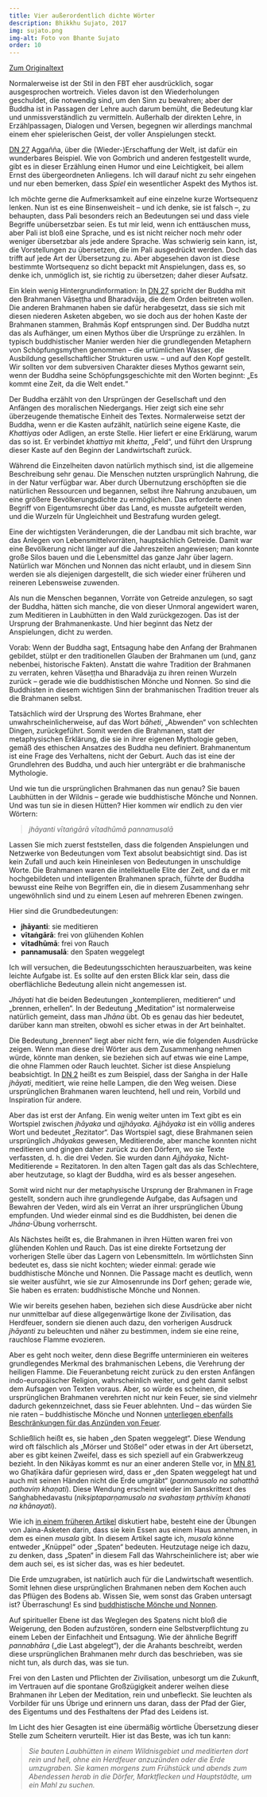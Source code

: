 ```yaml
---
title: Vier außerordentlich dichte Wörter
description: Bhikkhu Sujato, 2017
img: sujato.png
img-alt: Foto von Bhante Sujato
order: 10
---
```


[Zum Originaltext](https://discourse.suttacentral.net/t/an-extremely-dense-four-words/6049)

Normalerweise ist der Stil in den FBT eher ausdrücklich, sogar ausgesprochen wortreich. Vieles davon ist den Wiederholungen geschuldet, die notwendig sind, um den Sinn zu bewahren; aber der Buddha ist in Passagen der Lehre auch darum bemüht, die Bedeutung klar und unmissverständlich zu vermitteln. Außerhalb der direkten Lehre, in Erzählpassagen, Dialogen und Versen, begegnen wir allerdings manchmal einem eher spielerischen Geist, der voller Anspielungen steckt.

[DN 27](#/sutta/dn27/de/sabbamitta) Aggañña, über die (Wieder-)Erschaffung der Welt, ist dafür ein wunderbares Beispiel. Wie von Gombrich und anderen festgestellt wurde, gibt es in dieser Erzählung einen Humor und eine Leichtigkeit, bei allem Ernst des übergeordneten Anliegens. Ich will darauf nicht zu sehr eingehen und nur eben bemerken, dass *Spiel* ein wesentlicher Aspekt des Mythos ist.

Ich möchte gerne die Aufmerksamkeit auf eine einzelne kurze Wortsequenz lenken. Nun ist es eine Binsenweisheit – und ich denke, sie ist falsch –, zu behaupten, dass Pali besonders reich an Bedeutungen sei und dass viele Begriffe unübersetzbar seien. Es tut mir leid, wenn ich enttäuschen muss, aber Pali ist bloß eine Sprache, und es ist nicht reicher noch mehr oder weniger übersetzbar als jede andere Sprache. Was schwierig sein kann, ist, die Vorstellungen zu übersetzen, die im Pali ausgedrückt werden. Doch das trifft auf jede Art der Übersetzung zu. Aber abgesehen davon ist diese bestimmte Wortsequenz so dicht bepackt mit Anspielungen, dass es, so denke ich, unmöglich ist, sie richtig zu übersetzen; daher dieser Aufsatz.

Ein klein wenig Hintergrundinformation: In [DN 27](#/sutta/dn27/de/sabbamitta) spricht der Buddha mit den Brahmanen Vāseṭṭha und Bharadvāja, die dem Orden beitreten wollen. Die anderen Brahmanen haben sie dafür herabgesetzt, dass sie sich mit diesen niederen Asketen abgeben, wo sie doch aus der hohen Kaste der Brahmanen stammen, Brahmās Kopf entsprungen sind. Der Buddha nutzt das als Aufhänger, um einen Mythos über die Ursprünge zu erzählen. In typisch buddhistischer Manier werden hier die grundlegenden Metaphern von Schöpfungsmythen genommen – die urtümlichen Wasser, die Ausbildung gesellschaftlicher Strukturen usw. – und auf den Kopf gestellt. Wir sollten vor dem subversiven Charakter dieses Mythos gewarnt sein, wenn der Buddha seine Schöpfungsgeschichte mit den Worten beginnt: „Es kommt eine Zeit, da die Welt endet.“

Der Buddha erzählt von den Ursprüngen der Gesellschaft und den Anfängen des moralischen Niedergangs. Hier zeigt sich eine sehr überzeugende thematische Einheit des Textes. Normalerweise setzt der Buddha, wenn er die Kasten aufzählt, natürlich seine eigene Kaste, die *Khattiyas* oder Adligen, an erste Stelle. Hier liefert er eine Erklärung, warum das so ist. Er verbindet *khattiya* mit *khetta*, „Feld“, und führt den Ursprung dieser Kaste auf den Beginn der Landwirtschaft zurück.

Während die Einzelheiten davon natürlich mythisch sind, ist die allgemeine Beschreibung sehr genau. Die Menschen nutzten ursprünglich Nahrung, die in der Natur verfügbar war. Aber durch Übernutzung erschöpften sie die natürlichen Ressourcen und begannen, selbst ihre Nahrung anzubauen, um eine größere Bevölkerungsdichte zu ermöglichen. Das erforderte einen Begriff von Eigentumsrecht über das Land, es musste aufgeteilt werden, und die Wurzeln für Ungleichheit und Bestrafung wurden gelegt.

Eine der wichtigsten Veränderungen, die der Landbau mit sich brachte, war das Anlegen von Lebensmittelvorräten, hauptsächlich Getreide. Damit war eine Bevölkerung nicht länger auf die Jahreszeiten angewiesen; man konnte große Silos bauen und die Lebensmittel das ganze Jahr über lagern. Natürlich war Mönchen und Nonnen das nicht erlaubt, und in diesem Sinn werden sie als diejenigen dargestellt, die sich wieder einer früheren und reineren Lebensweise zuwenden.

Als nun die Menschen begannen, Vorräte von Getreide anzulegen, so sagt der Buddha, hätten sich manche, die von dieser Unmoral angewidert waren, zum Meditieren in Laubhütten in den Wald zurückgezogen. Das ist der Ursprung der Brahmanenkaste. Und hier beginnt das Netz der Anspielungen, dicht zu werden.

Vorab: Wenn der Buddha sagt, Entsagung habe den Anfang der Brahmanen gebildet, stülpt er den traditionellen Glauben der Brahmanen um (und, ganz nebenbei, historische Fakten). Anstatt die wahre Tradition der Brahmanen zu verraten, kehren Vāseṭṭha und Bharadvāja zu ihren reinen Wurzeln zurück – gerade wie die buddhistischen Mönche und Nonnen. So sind die Buddhisten in diesem wichtigen Sinn der brahmanischen Tradition treuer als die Brahmanen selbst.

Tatsächlich wird der Ursprung des Wortes Brahmane, eher unwahrscheinlicherweise, auf das Wort *bāheti*, „Abwenden“ von schlechten Dingen, zurückgeführt. Somit werden die Brahmanen, statt der metaphysischen Erklärung, die sie in ihrer eigenen Mythologie geben, gemäß des ethischen Ansatzes des Buddha neu definiert. Brahmanentum ist eine Frage des Verhaltens, nicht der Geburt. Auch das ist eine der Grundlehren des Buddha, und auch hier untergräbt er die brahmanische Mythologie.

Und wie tun die ursprünglichen Brahmanen das nun genau? Sie bauen Laubhütten in der Wildnis – gerade wie buddhistische Mönche und Nonnen. Und was tun sie in diesen Hütten? Hier kommen wir endlich zu den vier Wörtern:

> *jhāyanti vītaṅgārā vītadhūmā pannamusalā*

Lassen Sie mich zuerst feststellen, dass die folgenden Anspielungen und Netzwerke von Bedeutungen vom Text absolut beabsichtigt sind. Das ist kein Zufall und auch kein Hineinlesen von Bedeutungen in unschuldige Worte. Die Brahmanen waren die intellektuelle Elite der Zeit, und da er mit hochgebildeten und intelligenten Brahmanen sprach, führte der Buddha bewusst eine Reihe von Begriffen ein, die in diesem Zusammenhang sehr ungewöhnlich sind und zu einem Lesen auf mehreren Ebenen zwingen.

Hier sind die Grundbedeutungen:

* **jhāyanti**: sie meditieren
* **vītaṅgārā**: frei von glühenden Kohlen
* **vītadhūmā**: frei von Rauch
* **pannamusalā**: den Spaten weggelegt

Ich will versuchen, die Bedeutungsschichten herauszuarbeiten, was keine leichte Aufgabe ist. Es sollte auf den ersten Blick klar sein, dass die oberflächliche Bedeutung allein nicht angemessen ist.

*Jhāyati* hat die beiden Bedeutungen „kontemplieren, meditieren“ und „brennen, erhellen“. In der Bedeutung „Meditation“ ist normalerweise natürlich gemeint, dass man *Jhāna* übt. Ob es genau das hier bedeutet, darüber kann man streiten, obwohl es sicher etwas in der Art beinhaltet.

Die Bedeutung „brennen“ liegt aber nicht fern, wie die folgenden Ausdrücke zeigen. Wenn man diese drei Wörter aus dem Zusammenhang nehmen würde, könnte man denken, sie beziehen sich auf etwas wie eine Lampe, die ohne Flammen oder Rauch leuchtet. Sicher ist diese Anspielung beabsichtigt. In [DN 2](#/sutta/dn2/de/sabbamitta) heißt es zum Beispiel, dass der Saṅgha in der Halle *jhāyati*, meditiert, wie reine helle Lampen, die den Weg weisen. Diese ursprünglichen Brahmanen waren leuchtend, hell und rein, Vorbild und Inspiration für andere.

Aber das ist erst der Anfang. Ein wenig weiter unten im Text gibt es ein Wortspiel zwischen *jhāyaka* und *ajjhāyaka*. *Ajjhāyaka* ist ein völlig anderes Wort und bedeutet „Rezitator“. Das Wortspiel sagt, diese Brahmanen seien ursprünglich *Jhāyakas* gewesen, Meditierende, aber manche konnten nicht meditieren und gingen daher zurück zu den Dörfern, wo sie Texte verfassten, d. h. die drei Veden. Sie wurden dann *Ajjhāyaka*, Nicht-Meditierende = Rezitatoren. In den alten Tagen galt das als das Schlechtere, aber heutzutage, so klagt der Buddha, wird es als besser angesehen.

Somit wird nicht nur der metaphysische Ursprung der Brahmanen in Frage gestellt, sondern auch ihre grundlegende Aufgabe, das Aufsagen und Bewahren der Veden, wird als ein Verrat an ihrer ursprünglichen Übung empfunden. Und wieder einmal sind es die Buddhisten, bei denen die *Jhāna*-Übung vorherrscht.

Als Nächstes heißt es, die Brahmanen in ihren Hütten waren frei von glühenden Kohlen und Rauch. Das ist eine direkte Fortsetzung der vorherigen Stelle über das Lagern von Lebensmitteln. Im wörtlichsten Sinn bedeutet es, dass sie nicht kochten; wieder einmal: gerade wie buddhistische Mönche und Nonnen. Die Passage macht es deutlich, wenn sie weiter ausführt, wie sie zur Almosenrunde ins Dorf gehen; gerade wie, Sie haben es erraten: buddhistische Mönche und Nonnen.

Wie wir bereits gesehen haben, beziehen sich diese Ausdrücke aber nicht nur unmittelbar auf diese allgegenwärtige Ikone der Zivilisation, das Herdfeuer, sondern sie dienen auch dazu, den vorherigen Ausdruck *jhāyanti* zu beleuchten und näher zu bestimmen, indem sie eine reine, rauchlose Flamme evozieren. 

Aber es geht noch weiter, denn diese Begriffe unterminieren ein weiteres grundlegendes Merkmal des brahmanischen Lebens, die Verehrung der heiligen Flamme. Die Feueranbetung reicht zurück zu den ersten Anfängen indo-europäischer Religion, wahrscheinlich weiter, und geht damit selbst dem Aufsagen von Texten voraus. Aber, so würde es scheinen, die ursprünglichen Brahmanen verehrten nicht nur kein Feuer, sie sind vielmehr dadurch gekennzeichnet, dass sie Feuer ablehnten. Und – das würden Sie nie raten – buddhistische Mönche und Nonnen [unterliegen ebenfalls Beschränkungen für das Anzünden von Feuer](https://suttacentral.net/pli-tv-bu-vb-pc56?view=normal&lang=de).

Schließlich heißt es, sie haben „den Spaten weggelegt“. Diese Wendung wird oft fälschlich als „Mörser und Stößel“ oder etwas in der Art übersetzt, aber es gibt keinen Zweifel, dass es sich speziell auf ein Grabwerkzeug bezieht. In den Nikāyas kommt es nur an einer anderen Stelle vor, in [MN 81](#/sutta/mn81:18.12/de/sabbamitta), wo Ghaṭīkāra dafür gepriesen wird, dass er „den Spaten weggelegt hat und auch mit seinen Händen nicht die Erde umgräbt“ (*pannamusalo na sahatthā pathaviṃ khaṇati*). Diese Wendung erscheint wieder im Sanskrittext des Saṅghabhedavastu (*nikṣiptaparṇamusalo na svahastaṃ pṛthivīṃ khanati na khānayati*).

Wie ich [in einem früheren Artikel](https://discourse.suttacentral.net/t/on-the-austerities/3837) diskutiert habe, besteht eine der Übungen von Jaina-Asketen darin, dass sie kein Essen aus einem Haus annehmen, in dem es einen *musala* gibt. In diesem Artikel sagte ich, *musala* könne entweder „Knüppel“ oder „Spaten“ bedeuten. Heutzutage neige ich dazu, zu denken, dass „Spaten“ in diesem Fall das Wahrscheinlichere ist; aber wie dem auch sei, es ist sicher das, was es hier bedeutet.

Die Erde umzugraben, ist natürlich auch für die Landwirtschaft wesentlich. Somit lehnen diese ursprünglichen Brahmanen neben dem Kochen auch das Pflügen des Bodens ab. Wissen Sie, wem sonst das Graben untersagt ist? Überraschung! Es sind [buddhistische Mönche und Nonnen](https://suttacentral.net/pli-tv-bu-vb-pc10?view=normal&lang=de).

Auf spiritueller Ebene ist das Weglegen des Spatens nicht bloß die Weigerung, den Boden aufzustören, sondern eine Selbstverpflichtung zu einem Leben der Einfachheit und Entsagung. Wie der ähnliche Begriff *pannabhāra* („die Last abgelegt“), der die Arahants beschreibt, werden diese ursprünglichen Brahmanen mehr durch das beschrieben, was sie nicht tun, als durch das, was sie tun.

Frei von den Lasten und Pflichten der Zivilisation, unbesorgt um die Zukunft, im Vertrauen auf die spontane Großzügigkeit anderer weihen diese Brahmanen ihr Leben der Meditation, rein und unbefleckt. Sie leuchten als Vorbilder für uns Übrige und erinnern uns daran, dass der Pfad der Gier, des Eigentums und des Festhaltens der Pfad des Leidens ist.

Im Licht des hier Gesagten ist eine übermäßig wörtliche Übersetzung dieser Stelle zum Scheitern verurteilt. Hier ist das Beste, was ich tun kann:

> *Sie bauten Laubhütten in einem Wildnisgebiet und meditierten dort rein und hell, ohne ein Herdfeuer anzuzünden oder die Erde umzugraben. Sie kamen morgens zum Frühstück und abends zum Abendessen herab in die Dörfer, Marktflecken und Hauptstädte, um ein Mahl zu suchen.*

